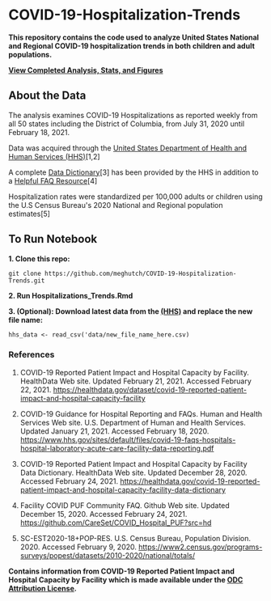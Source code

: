 # COVID-19-Hospitalization-Trends

**This repository contains the  code used to analyze United States National and Regional COVID-19 hospitalization trends in both children and adult populations.**

**[View Completed Analysis, Stats, and Figures](https://meghutch.github.io/Hospitalization_Trends.html)**

## About the Data

The analysis examines COVID-19 Hospitalizations as reported weekly from all 50 states including the District of Columbia, from July 31, 2020 until February 18, 2021.

Data was acquired through the [United States Department of Health and Human Services (HHS)](https://healthdata.gov/dataset/covid-19-reported-patient-impact-and-hospital-capacity-facility)[1,2]

A complete [Data Dictionary](https://healthdata.gov/covid-19-reported-patient-impact-and-hospital-capacity-facility-data-dictionary)[3] has been provided by the HHS in addition to a [Helpful FAQ Resource](https://github.com/CareSet/COVID_Hospital_PUF?src=hd)[4]

Hospitalization rates were standardized per 100,000 adults or children using the U.S Census Bureau's 2020 National and Regional population estimates[5]

## **To Run Notebook**

**1. Clone this repo:**

```git clone https://github.com/meghutch/COVID-19-Hospitalization-Trends.git```

**2. Run Hospitalizations_Trends.Rmd**

**3. (Optional): Download latest data from the [(HHS)](https://healthdata.gov/dataset/covid-19-reported-patient-impact-and-hospital-capacity-facility) and replace the new file name:**

```hhs_data <- read_csv('data/new_file_name_here.csv)```

### References

1. COVID-19 Reported Patient Impact and Hospital Capacity by Facility. HealthData Web site. Updated February 21, 2021. Accessed February 22, 2021. https://healthdata.gov/dataset/covid-19-reported-patient-impact-and-hospital-capacity-facility

2. COVID-19 Guidance for Hospital Reporting and FAQs. Human and Health Services Web site. U.S. Department of Human and Health Services. Updated January 21, 2021. Accessed February 18, 2020. https://www.hhs.gov/sites/default/files/covid-19-faqs-hospitals-hospital-laboratory-acute-care-facility-data-reporting.pdf

3. COVID-19 Reported Patient Impact and Hospital Capacity by Facility Data Dictionary. HealthData Web site. Updated December 28, 2020. Accessed February 24, 2021. https://healthdata.gov/covid-19-reported-patient-impact-and-hospital-capacity-facility-data-dictionary

4. Facility COVID PUF Community FAQ. Github Web site. Updated December 15, 2020. Accessed February 24, 2021. https://github.com/CareSet/COVID_Hospital_PUF?src=hd

5. SC-EST2020-18+POP-RES. U.S. Census Bureau, Population Division. 2020. Accessed February 9, 2020. https://www2.census.gov/programs-surveys/popest/datasets/2010-2020/national/totals/

**Contains information from COVID-19 Reported Patient Impact and Hospital Capacity by Facility which is made available under the [ODC Attribution License](https://opendatacommons.org/licenses/by/1-0/).**



